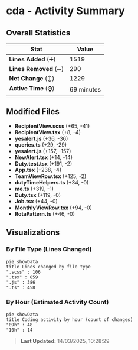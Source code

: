 # cda - Activity Summary 

## Overall Statistics

| Stat                   | Value                                                             |
| ---------------------- | ----------------------------------------------------------------- |
| **Lines Added** (➕)   | 1519                                          |
| **Lines Removed** (➖) | 290                                        |
| **Net Change** (↕)    | 1229                |
| **Active Time** (⌚)   | 69 minutes |


## Modified Files
- **RecipientView.scss** (+65, -41)
- **RecipientView.tsx** (+8, -4)
- **yesalert.js** (+36, -36)
- **queries.ts** (+29, -29)
- **yesalert.js** (+157, -157)
- **NewAlert.tsx** (+14, -14)
- **Duty.test.tsx** (+191, -2)
- **App.tsx** (+238, -4)
- **TeamViewRow.tsx** (+125, -2)
- **dutyTimeHelpers.ts** (+34, -0)
- **me.ts** (+319, -1)
- **Duty.tsx** (+119, -0)
- **Job.tsx** (+44, -0)
- **MonthlyViewRow.tsx** (+94, -0)
- **RotaPattern.ts** (+46, -0)

## Visualizations

### By File Type (Lines Changed)

```mermaid
pie showData
title Lines changed by file type
".scss" : 106
".tsx" : 859
".js" : 386
".ts" : 458
```

### By Hour (Estimated Activity Count)

```mermaid
pie showData
title Coding activity by hour (count of changes)
"09h" : 48
"10h" : 14
```


> **Last Updated:** 14/03/2025, 10:28:29